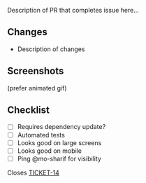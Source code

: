 Description of PR that completes issue here...

## Changes

- Description of changes

## Screenshots

(prefer animated gif)

## Checklist

- [ ] Requires dependency update?
- [ ] Automated tests
- [ ] Looks good on large screens
- [ ] Looks good on mobile
- [ ] Ping @mo-sharif for visibility

Closes [TICKET-14](https://linktoticket.com/ticket-number-14)
